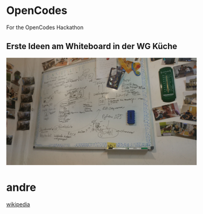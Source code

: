 # OpenCodes
For the OpenCodes Hackathon

## Erste Ideen am Whiteboard in der WG Küche

![alt text](System/FirstIdear.jpeg)


# andre
[wikipedia](wikipedia.com)
